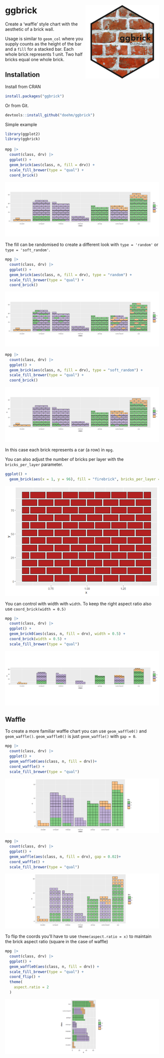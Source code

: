 
# ggbrick <img src='dev/images/ggbrick1.png' align="right" height="240" />

Create a ‘waffle’ style chart with the aesthetic of a brick wall.

Usage is similar to `geom_col` where you supply counts as the height of
the bar and a `fill` for a stacked bar. Each whole brick represents 1
unit. Two half bricks equal one whole brick.

## Installation

Install from CRAN

``` r
install.packages("ggbrick")
```

Or from Git.

``` r
devtools::install_github("doehm/ggbrick")
```

Simple example

``` r
library(ggplot2)
library(ggbrick)

mpg |>
  count(class, drv) |>
  ggplot() +
  geom_brick(aes(class, n, fill = drv)) +
  scale_fill_brewer(type = "qual") +
  coord_brick()
```

![](README_files/figure-gfm/unnamed-chunk-4-1.png)<!-- -->

<!-- <img src='dev/images/pic0.png'> -->

The fill can be randomised to create a different look with
`type = 'random'` or `type = 'soft_random'`.

``` r
mpg |>
  count(class, drv) |>
  ggplot() +
  geom_brick(aes(class, n, fill = drv), type = "random") +
  scale_fill_brewer(type = "qual") +
  coord_brick()
```

![](README_files/figure-gfm/unnamed-chunk-5-1.png)<!-- -->

``` r
mpg |>
  count(class, drv) |>
  ggplot() +
  geom_brick(aes(class, n, fill = drv), type = "soft_random") +
  scale_fill_brewer(type = "qual") +
  coord_brick()
```

![](README_files/figure-gfm/unnamed-chunk-5-2.png)<!-- -->

<!-- <img src='dev/images/pic2.png'> -->

In this case each brick represents a car (a row) in `mpg`.

You can also adjust the number of bricks per layer with the
`bricks_per_layer` parameter.

``` r
ggplot() +
  geom_brick(aes(x = 1, y = 96), fill = "firebrick", bricks_per_layer = 8)
```

![](README_files/figure-gfm/unnamed-chunk-6-1.png)<!-- -->

<!-- <img src='dev/images/pic3.png'> -->

You can control with width with `width`. To keep the right aspect ratio
also use `coord_brick(width = 0.5)`

``` r
mpg |>
  count(class, drv) |>
  ggplot() +
  geom_brick0(aes(class, n, fill = drv), width = 0.5) +
  coord_brick(width = 0.5) +
  scale_fill_brewer(type = "qual")
```

![](README_files/figure-gfm/unnamed-chunk-7-1.png)<!-- -->

## Waffle

To create a more familiar waffle chart you can use `geom_waffle0()` and
`geom_waffle()`. `geom_waffle0()` is just `geom_waffle()` with
`gap = 0`.

``` r
mpg |>
  count(class, drv) |>
  ggplot() +
  geom_waffle0(aes(class, n, fill = drv))+
  coord_waffle() +
  scale_fill_brewer(type = "qual")
```

![](README_files/figure-gfm/unnamed-chunk-8-1.png)<!-- -->

``` r
mpg |>
  count(class, drv) |>
  ggplot() +
  geom_waffle(aes(class, n, fill = drv), gap = 0.02)+
  coord_waffle() +
  scale_fill_brewer(type = "qual")
```

![](README_files/figure-gfm/unnamed-chunk-8-2.png)<!-- -->

To flip the coords you’ll have to use `theme(aspect.ratio = x)` to
maintain the brick aspect ratio (square in the case of waffle)

``` r
mpg |>
  count(class, drv) |>
  ggplot() +
  geom_waffle0(aes(class, n, fill = drv)) +
  scale_fill_brewer(type = "qual") +
  coord_flip() +
  theme(
    aspect.ratio = 2
  )
```

![](README_files/figure-gfm/unnamed-chunk-9-1.png)<!-- -->
